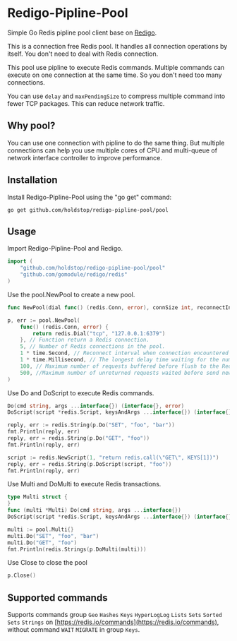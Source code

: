 Redigo-Pipline-Pool
======

Simple Go Redis pipline pool client base on [Redigo](https://github.com/gomodule/redigo).

This is a connection free Redis pool. It handles all connection operations by itself. You don't need to deal with Redis connection.

This pool use pipline to execute Redis commands. Multiple commands can execute on one connection at the same time. So you don't need too many connections.

You can use `delay` and `maxPendingSize` to compress multiple command into fewer TCP packages. This can reduce network traffic.

Why pool?
------------

You can use one connection with pipline to do the same thing. But multiple connections can help you use multiple cores of CPU and multi-queue of network interface controller to improve performance.

Installation
------------

Install Redigo-Pipline-Pool using the "go get" command:

```
go get github.com/holdstop/redigo-pipline-pool/pool
```

Usage
------------

Import Redigo-Pipline-Pool and Redigo.

```go
import (
	"github.com/holdstop/redigo-pipline-pool/pool"
	"github.com/gomodule/redigo/redis"
)
```

Use the pool.NewPool to create a new pool.

```go
func NewPool(dial func() (redis.Conn, error), connSize int, reconnectInterval time.Duration, delay time.Duration, maxPendingSize int, maxWaitingSize int) (Pool, error)
```

```go
p, err := pool.NewPool(
	func() (redis.Conn, error) {
		return redis.Dial("tcp", "127.0.0.1:6379")
	}, // Function return a Redis connection.
	5, // Number of Redis connections in the pool.
	1 * time.Second, // Reconnect interval when connection encountered non-recoverable error.
	1 * time.Millisecond, // The longest delay time waiting for the number of buffered requests to be maxPendingSize before flush to the Redis server.
	100, // Maximum number of requests buffered before flush to the Redis server. (per connection)
	500, //Maximum number of unreturned requests waited before send new requests. (per connection)
)
```

Use Do and DoScript to execute Redis commands.

```go
Do(cmd string, args ...interface{}) (interface{}, error)
DoScript(script *redis.Script, keysAndArgs ...interface{}) (interface{}, error)
```

```go
reply, err := redis.String(p.Do("SET", "foo", "bar"))
fmt.Println(reply, err)
reply, err = redis.String(p.Do("GET", "foo"))
fmt.Println(reply, err)

script := redis.NewScript(1, "return redis.call(\"GET\", KEYS[1])")
reply, err = redis.String(p.DoScript(script, "foo"))
fmt.Println(reply, err)
```

Use Multi and DoMulti to execute Redis transactions.

```go
type Multi struct {
}
func (multi *Multi) Do(cmd string, args ...interface{})
DoScript(script *redis.Script, keysAndArgs ...interface{}) (interface{}, error)
```

```go
multi := pool.Multi{}
multi.Do("SET", "foo", "bar")
multi.Do("GET", "foo")
fmt.Println(redis.Strings(p.DoMulti(multi)))
```

Use Close to close the pool

```go
p.Close()
```

Supported commands
------------

Supports commands group `Geo` `Hashes` `Keys` `HyperLogLog` `Lists` `Sets` `Sorted Sets` `Strings` on [https://redis.io/commands](https://redis.io/commands), without command `WAIT` `MIGRATE` in group `Keys`.

